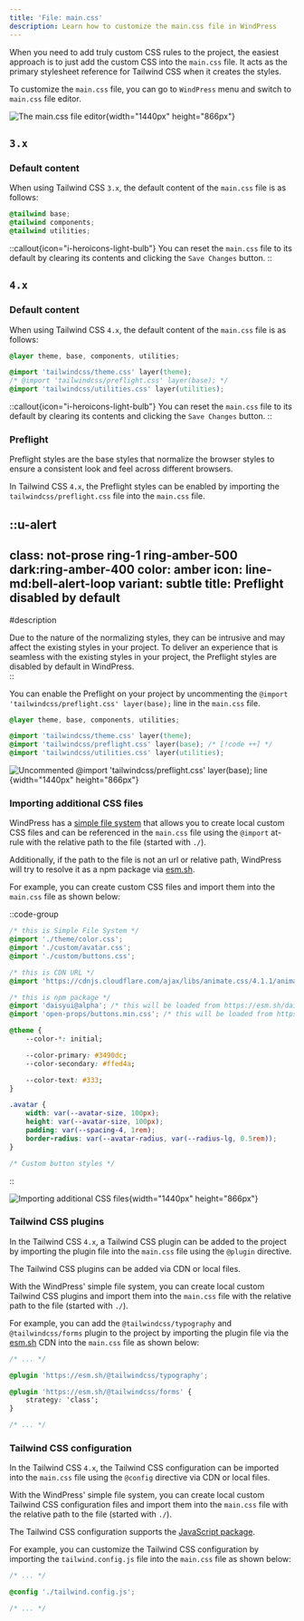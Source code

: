 ```yaml
---
title: 'File: main.css'
description: Learn how to customize the main.css file in WindPress
---
```


When you need to add truly custom CSS rules to the project, the easiest approach is to just add the custom CSS into the `main.css` file. It acts as the primary stylesheet reference for Tailwind CSS when it creates the styles.

To customize the `main.css` file, you can go to `WindPress` menu and switch to `main.css` file editor.

![The `main.css` file editor](/img/content/configuration/file-main-css/screenshot-1.png){width="1440px" height="866px"}

## `3.x`

### Default content

When using Tailwind CSS `3.x`, the default content of the `main.css` file is as follows:

```css [main.css]
@tailwind base;
@tailwind components;
@tailwind utilities;
```

::callout{icon="i-heroicons-light-bulb"}
You can reset the `main.css` file to its default by clearing its contents and clicking the `Save Changes` button.
::


## `4.x`

### Default content

When using Tailwind CSS `4.x`, the default content of the  `main.css` file is as follows:

```css [main.css]
@layer theme, base, components, utilities;

@import 'tailwindcss/theme.css' layer(theme);
/* @import 'tailwindcss/preflight.css' layer(base); */
@import 'tailwindcss/utilities.css' layer(utilities);
```

::callout{icon="i-heroicons-light-bulb"}
You can reset the `main.css` file to its default by clearing its contents and clicking the `Save Changes` button.
::

### Preflight

Preflight styles are the base styles that normalize the browser styles to ensure a consistent look and feel across different browsers.

In Tailwind CSS `4.x`, the Preflight styles can be enabled by importing the `tailwindcss/preflight.css` file into the `main.css` file.

::u-alert
---
class: not-prose ring-1 ring-amber-500 dark:ring-amber-400
color: amber
icon: line-md:bell-alert-loop
variant: subtle
title: Preflight disabled by default
---
#description
<div class="leading-6">
Due to the nature of the normalizing styles, they can be intrusive and may affect the existing styles in your project. To deliver an experience that is seamless with the existing styles in your project, the Preflight styles are disabled by default in WindPress.
</div>
::

You can enable the Preflight on your project by uncommenting the `@import 'tailwindcss/preflight.css' layer(base);` line in the `main.css` file.

```css [main.css]
@layer theme, base, components, utilities;

@import 'tailwindcss/theme.css' layer(theme);
@import 'tailwindcss/preflight.css' layer(base); /* [!code ++] */
@import 'tailwindcss/utilities.css' layer(utilities);
```

![Uncommented `@import 'tailwindcss/preflight.css' layer(base);` line](/img/content/configuration/file-main-css/screenshot-3.png){width="1440px" height="866px"}

### Importing additional CSS files

WindPress has a [simple file system](/docs/advanced/simple-file-system/) that allows you to create local custom CSS files and can be referenced in the `main.css` file using the `@import` at-rule with the relative path to the file (started with `./`).

Additionally, if the path to the file is not an url or relative path, WindPress will try to resolve it as a npm package via [esm.sh](https://esm.sh/).

For example, you can create custom CSS files and import them into the `main.css` file as shown below:

::code-group

```css [main.css]
/* this is Simple File System */
@import './theme/color.css';
@import './custom/avatar.css';
@import './custom/buttons.css';

/* this is CDN URL */
@import 'https://cdnjs.cloudflare.com/ajax/libs/animate.css/4.1.1/animate.min.css';

/* this is npm package */
@import 'daisyui@alpha'; /* this will be loaded from https://esm.sh/daisyui@alpha/index.css */
@import 'open-props/buttons.min.css'; /* this will be loaded from https://esm.sh/open-props/buttons.min.css */
```

```css [theme/color.css]
@theme {
    --color-*: initial;

    --color-primary: #3490dc;
    --color-secondary: #ffed4a;

    --color-text: #333;
}
```

```css [custom/avatar.css]
.avatar {
    width: var(--avatar-size, 100px);
    height: var(--avatar-size, 100px);
    padding: var(--spacing-4, 1rem);
    border-radius: var(--avatar-radius, var(--radius-lg, 0.5rem));
}
```

```css [custom/buttons.css]
/* Custom button styles */
```
::

![Importing additional CSS files](/img/content/configuration/file-main-css/screenshot-2.png){width="1440px" height="866px"}

### Tailwind CSS plugins

In the Tailwind CSS `4.x`, a Tailwind CSS plugin can be added to the project by importing the plugin file into the `main.css` file using the `@plugin` directive.

The Tailwind CSS plugins can be added via CDN or local files.

With the WindPress' simple file system, you can create local custom Tailwind CSS plugins and import them into the `main.css` file with the relative path to the file (started with `./`).

For example, you can add the `@tailwindcss/typography` and `@tailwindcss/forms` plugin to the project by importing the plugin file via the [esm.sh](https://esm.sh/) CDN into the `main.css` file as shown below:

```css [main.css]
/* ... */

@plugin 'https://esm.sh/@tailwindcss/typography';

@plugin 'https://esm.sh/@tailwindcss/forms' {
    strategy: 'class';
}

/* ... */
```

### Tailwind CSS configuration

In the Tailwind CSS `4.x`, the Tailwind CSS configuration can be imported into the `main.css` file using the `@config` directive  via CDN or local files.

With the WindPress' simple file system, you can create local custom Tailwind CSS configuration files and import them into the `main.css` file with the relative path to the file (started with `./`).

The Tailwind CSS configuration supports the [JavaScript package](/docs/configuration/file-tailwind-config-js/#javascript-package).

For example, you can customize the Tailwind CSS configuration by importing the `tailwind.config.js` file into the `main.css` file as shown below:

```css [main.css]
/* ... */

@config './tailwind.config.js';

/* ... */
```
